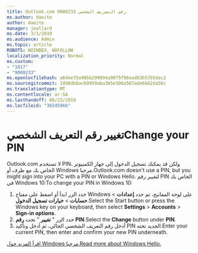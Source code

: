 ```yaml
---
title: Outlook.com 9000233 رقم التعريف الشخصي
ms.author: daeite
author: daeite
manager: joallard
ms.date: 3/1/2019
ms.audience: Admin
ms.topic: article
ROBOTS: NOINDEX, NOFOLLOW
localization_priority: Normal
ms.custom:
- "1817"
- "9000233"
ms.openlocfilehash: a6dee75a90bb299094a9075f96aad83b5355dac2
ms.sourcegitcommit: 1d98db8acb9959aba3b5e308a567ade6b62da56c
ms.translationtype: MT
ms.contentlocale: ar-SA
ms.lasthandoff: 08/22/2019
ms.locfileid: "36545966"
---
```

# <a name="change-your-pin"></a><span data-ttu-id="87394-102">تغيير رقم التعريف الشخصي</span><span class="sxs-lookup"><span data-stu-id="87394-102">Change your PIN</span></span>

<span data-ttu-id="87394-103">Outlook.com لا تستخدم PIN، ولكن قد يمكنك تسجيل الدخول إلى جهاز الكمبيوتر الخاص بك مع طرف أو Windows مرحبا.</span><span class="sxs-lookup"><span data-stu-id="87394-103">Outlook.com doesn't use a PIN, but you might sign into your PC with a PIN or Windows Hello.</span></span> <span data-ttu-id="87394-104">لتغيير رقم PIN الخاص بك في Windows 10:</span><span class="sxs-lookup"><span data-stu-id="87394-104">To change your PIN in Windows 10:</span></span>

1. <span data-ttu-id="87394-105">حدد الزر ابدأ أو اضغط على مفتاح Windows على لوحة المفاتيح، ثم حدد **إعدادات** > **حسابات** > **خيارات تسجيل الدخول**.</span><span class="sxs-lookup"><span data-stu-id="87394-105">Select the Start button or press the Windows key on your keyboard, then select **Settings** > **Accounts** > **Sign-in options**.</span></span>
2. <span data-ttu-id="87394-106">حدد الزر " **تغيير** " تحت **رقم PIN**.</span><span class="sxs-lookup"><span data-stu-id="87394-106">Select the **Change** button under **PIN**.</span></span>
3. <span data-ttu-id="87394-107">أدخل رقم التعريف الشخصي الحالي، ثم أدخل وتأكيد PIN الجديد تحته.</span><span class="sxs-lookup"><span data-stu-id="87394-107">Enter your current PIN, then enter and confirm your new PIN underneath.</span></span>

[<span data-ttu-id="87394-108">اقرأ المزيد حول Windows مرحبا.</span><span class="sxs-lookup"><span data-stu-id="87394-108">Read more about Windows Hello.</span></span>](https://support.microsoft.com/help/17215/)